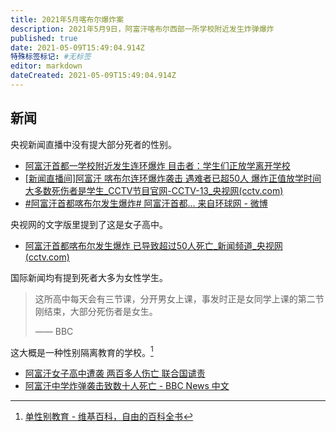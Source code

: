 ```yaml
---
title: 2021年5月喀布尔爆炸案
description: 2021年5月9日，阿富汗喀布尔西部一所学校附近发生炸弹爆炸
published: true
date: 2021-05-09T15:49:04.914Z
特殊标签标记: #无标签
editor: markdown
dateCreated: 2021-05-09T15:49:04.914Z
---
```


## 新闻

央视新闻直播中没有提大部分死者的性别。

+ [阿富汗首都一学校附近发生连环爆炸 目击者：学生们正放学离开学校](https://archive.is/t1Ecj "https://world.huanqiu.com/article/4333JxvVj9j")
+ [[新闻直播间]阿富汗 喀布尔连环爆炸袭击 遇难者已超50人 爆炸正值放学时间 大多数死伤者是学生_CCTV节目官网-CCTV-13_央视网(cctv.com)](https://web.archive.org/web/20210509153726/https://tv.cctv.com/2021/05/09/VIDECbi8eaopFAkAcTRB6e2l210509.shtml)
+ [\#阿富汗首都喀布尔发生爆炸# 阿富汗首都... 来自环球网 - 微博](https://archive.is/jRZGD "https://weibo.com/1686546714/KeyOX4KvJ")

央视网的文字版里提到了这是女子高中。

+ [阿富汗首都喀布尔发生爆炸 已导致超过50人死亡_新闻频道_央视网(cctv.com)](https://web.archive.org/web/20210509151911/https://news.cctv.com/2021/05/09/ARTIS0HXfy37k4UPlQmiL1A7210509.shtml)

国际新闻均有提到死者大多为女性学生。

> 这所高中每天会有三节课，分开男女上课，事发时正是女同学上课的第二节刚结束，大部分死伤者是女生。
>
> —— BBC

这大概是一种性别隔离教育的学校。[^Single-sex_education]

[^Single-sex_education]: [单性别教育 - 维基百科，自由的百科全书](https://zh.wikipedia.org/zh-hans/單性別教育)

+ [阿富汗女子高中遭袭 两百多人伤亡 联合国谴责](https://web.archive.org/web/20210509152325/https://www.rfi.fr/cn/亚洲/20210509-阿富汗女子高中遭袭-两百多人伤亡-联合国谴责)
+ [阿富汗中学炸弹袭击致数十人死亡 - BBC News 中文](https://web.archive.org/web/20210509152241/https://www.bbc.com/zhongwen/simp/world-57045127)
